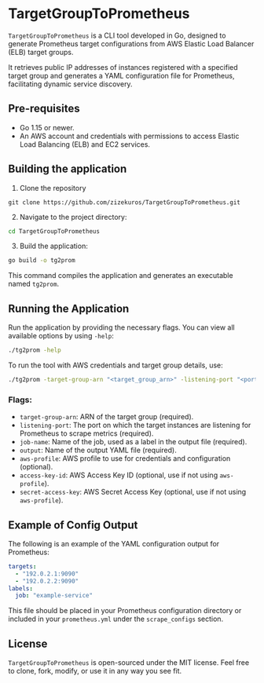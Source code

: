 # TargetGroupToPrometheus

`TargetGroupToPrometheus` is a CLI tool developed in Go, designed to generate Prometheus target configurations from AWS Elastic Load Balancer (ELB) target groups. 

It retrieves public IP addresses of instances registered with a specified target group and generates a YAML configuration file for Prometheus, facilitating dynamic service discovery.

## Pre-requisites

- Go 1.15 or newer.
- An AWS account and credentials with permissions to access Elastic Load Balancing (ELB) and EC2 services.

## Building the application

1. Clone the repository

```
git clone https://github.com/zizekuros/TargetGroupToPrometheus.git
```

2. Navigate to the project directory:

```sh
cd TargetGroupToPrometheus
```

3. Build the application:

```sh
go build -o tg2prom
```

This command compiles the application and generates an executable named `tg2prom`.

## Running the Application

Run the application by providing the necessary flags. You can view all available options by using `-help`:

```sh
./tg2prom -help
```

To run the tool with AWS credentials and target group details, use:

```sh
./tg2prom -target-group-arn "<target_group_arn>" -listening-port "<port>" -job-name "your_target_name" -output "output_file_name.yaml" [-aws-profile "aws_profile"] [-access-key-id "your_access_key_id" -secret-access-key "your_secret_access_key"]
```

### Flags:
- `target-group-arn`: ARN of the target group (required).
- `listening-port`: The port on which the target instances are listening for Prometheus to scrape metrics (required).
- `job-name`: Name of the job, used as a label in the output file (required).
- `output`: Name of the output YAML file (required).
- `aws-profile`: AWS profile to use for credentials and configuration (optional).
- `access-key-id`: AWS Access Key ID (optional, use if not using `aws-profile`).
- `secret-access-key`: AWS Secret Access Key (optional, use if not using `aws-profile`).

## Example of Config Output

The following is an example of the YAML configuration output for Prometheus:

```yaml
targets:
  - "192.0.2.1:9090"
  - "192.0.2.2:9090"
labels:
  job: "example-service"
```

This file should be placed in your Prometheus configuration directory or included in your `prometheus.yml` under the `scrape_configs` section.

## License

`TargetGroupToPrometheus` is open-sourced under the MIT license. Feel free to clone, fork, modify, or use it in any way you see fit.
